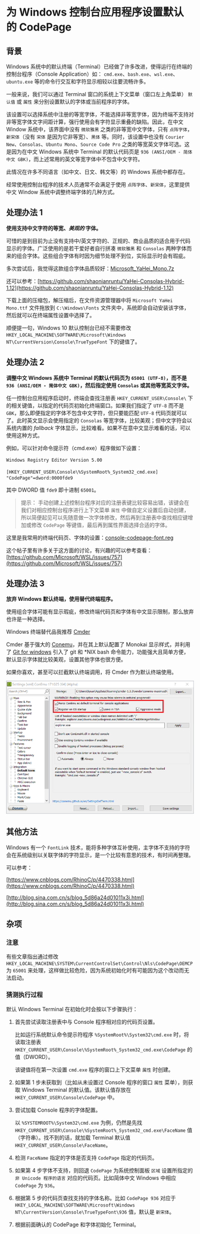 # 为 Windows 控制台应用程序设置默认的 CodePage

## 背景

Windows 系统中的默认终端（Terminal）已经做了许多改进，使得运行在终端的控制台程序（Console Application）如： `cmd.exe`、`bash.exe`、`wsl.exe`、`ubuntu.exe` 等的命令行交互和字符显示相较以往要流畅许多。

一般来说，我们可以通过 Terminal 窗口的系统上下文菜单（窗口左上角菜单） `默认值` 或 `属性` 来分别设置默认的字体或当前程序的字体。

该设置可以选择系统中注册的等宽字体，不能选择非等宽字体，因为终端不支持对非等宽字体文字间距计算，强行使用会有字符显示重叠的缺陷。因此，在中文 Window 系统中，该界面中没有 `微软雅黑` 之类的非等宽中文字体，只有 `点阵字体`，`新宋体`（没有 `宋体` 是因为它非等宽）、`黑体` 等。同时，该设置中也没有 `Courier New`、`Consolas`、`Ubuntu Mono`、`Source Code Pro` 之类的等宽英文字体可选。这是因为在中文 Windows 系统中 Terminal 的默认代码页是 `936 (ANSI/OEM - 简体中文 GBK)`，而上述常用的英文等宽字体中不包含中文字符。

此情况在许多不同语言（如中文、日文、韩文等）的 Windows 系统中都存在。

经常使用控制台程序的技术人员通常不会满足于使用 `点阵字体`、`新宋体`，这里提供中文 Window 系统中调整终端字体的几种方式。

## 处理办法 1

**使用支持中文字符的等宽、*美观的* 字体。**

可惜的是到目前为止没有支持中/英文字符的、正规的、商业品质的适合用于代码显示的字体。广泛使用的是若干爱好者自行拼凑 `微软雅黑` 和 `Consolas` 两种字体而来的组合字体。这些组合字体有时因为细节处理不到位，实际显示时会有瑕疵。

多次尝试后，我觉得这款组合字体品质较好：[Microsoft_YaHei_Mono.7z](./Microsoft_YaHei_Mono.7z)

还可以参考：[https://github.com/shaonianruntu/YaHei-Consolas-Hybrid-1.12](https://github.com/shaonianruntu/YaHei-Consolas-Hybrid-1.12)

下载上面的压缩包，解压缩后，在文件资源管理器中将 `Microsoft YaHei Mono.ttf` 文件拖放到 `C:\Windows\Fonts` 文件夹中，系统即会自动安装该字体，然后就可以在终端属性设置中选择了。

顺便提一句，Windows 10 默认控制台已经不需要修改 `HKEY_LOCAL_MACHINE\SOFTWARE\Microsoft\Windows NT\CurrentVersion\Console\TrueTypeFont` 下的键值了。

## 处理办法 2

**调整中文 Windows 系统中 Terminal 的默认代码页为 `65001 (UTF-8)`，而不是 `936 (ANSI/OEM - 简体中文 GBK)`，然后指定使用 `Consolas` 或其他等宽英文字体。**

任一控制台应用程序启动时，终端会查找注册表 `HKEY_CURRENT_USER\Console\` 下的相关键值，以指定的代码页初始化终端窗口。如果我们指定了 `UTF-8` 而不是 `GBK`，那么即便指定的字体不包含中文字符，但只要能匹配 `UTF-8` 代码页就可以了。此时英文显示会使用指定的 `Consolas` 等宽字体，比较美观；但中文字符会以系统内置的 *fallback* 字体显示，比较难看。如果不在意中文显示难看的话，可以使用这种方式。

例如，可以针对命令提示符（cmd.exe）程序做如下设置：

```plain
Windows Registry Editor Version 5.00

[HKEY_CURRENT_USER\Console\%SystemRoot%_System32_cmd.exe]
"CodePage"=dword:0000fde9
```

其中 DWORD 值 `fde9` 即十进制 `65001`。

> 提示：
> 手动创建上述控制台程序对应的注册表键比较容易出错，该键会在我们对相应控制台程序进行上下文菜单 `属性` 中做自定义设置后自动创建，所以简便起见可以先随意做一次字体修改，然后再到注册表中查找相应键增加或修改 `CodePage` 等键值，最后再到属性界面选择合适的字体。

这里是我常用的终端代码页、字体的设置：[console-codepage-font.reg](./console-codepage-font.reg)

这个帖子里有许多关于这方面的讨论，有兴趣的可以参考查看：[https://github.com/Microsoft/WSL/issues/757](https://github.com/Microsoft/WSL/issues/757)

## 处理办法 3

**放弃 Windows 默认终端，使用替代终端程序。**

使用组合字体可能有显示瑕疵，修改终端代码页和字体有中文显示限制，那么放弃也许是一种选择。

Windows 终端替代品我推荐 [Cmder](http://cmder.net/)

Cmder 基于强大的 [Conemu](https://conemu.github.io/)，并在其上默认配置了 Monokai 显示样式，并利用了 [Git for windows](http://gitforwindows.org/) 引入了 git 和 *NIX bash 命令能力，功能强大且简单方便，默认显示字体就比较美观，设置其他字体也很方便。

如果你喜欢，甚至可以拦截默认终端调用，将 Cmder 作为默认终端使用。

![cmder as default term](cmder-default-term.PNG)

## 其他方法

Windows 有一个 `FontLink` 技术，能将多种字体互补使用，主字体不支持的字符会在系统级别以关联字体的字符显示，是一个比较有意思的技术，有时间再整理。

可以参考：

[https://www.cnblogs.com/RhinoC/p/4470338.html](https://www.cnblogs.com/RhinoC/p/4470338.html)

[http://blog.sina.com.cn/s/blog_5d86a24d01011x3i.html](http://blog.sina.com.cn/s/blog_5d86a24d01011x3i.html)

## 杂项

### 注意

有些文章指出通过修改 `HKEY_LOCAL_MACHINE\SYSTEM\CurrentControlSet\Control\Nls\CodePage\OEMCP` 为 `65001` 来处理，这样做比较危险，因为系统初始化时有可能因为这个改动而无法启动。

### 猜测执行过程

默认 Windows Terminal 在初始化时会按以下步骤执行：

1. 首先尝试读取注册表中与 Console 程序相对应的代码页设置。

    比如运行系统默认命令提示符程序 `%SystemRoot%\System32\cmd.exe` 时，将读取注册表 `HKEY_CURRENT_USER\Console\%SystemRoot%_System32_cmd.exe\CodePage` 的值（DWORD）。

    该键值将在第一次设置 `cmd.exe` 程序的窗口上下文菜单 `属性` 时创建。

1. 如果第 1 步未获取到（比如从未设置过 Console 程序的窗口 `属性` 菜单），则获取 Windows Terminal 的默认值。该默认值存放在 `HKEY_CURRENT_USER\Console\CodePage` 中。

1. 尝试加载 Console 程序的字体配置。

    以 `%SYSTEMROOT%\System32\cmd.exe` 为例，仍然是先找 `HKEY_CURRENT_USER\Console\%SystemRoot%_System32_cmd.exe\FaceName` 值（字符串）。找不到的话，就加载 Terminal 默认值 `HKEY_CURRENT_USER\Console\FaceName`。

1. 检测 `FaceName` 指定的字体是否支持 `CodePage` 指定的代码页。

1. 如果第 4 步字体不支持，则回退 `CodePage` 为系统控制面板 `区域` 设置所指定的 `非 Unicode 程序的语言` 对应的代码页。比如简体中文 Windows 中相应 `CodePage` 为 `936`。

1. 根据第 5 步的代码页查找支持的字体名称。比如 `CodePage 936` 对应于 `HKEY_LOCAL_MACHINE\SOFTWARE\Microsoft\Windows NT\CurrentVersion\Console\TrueTypeFont\936` 值，默认是 `新宋体`。

1. 根据前面确认的 CodePage 和字体初始化 Terminal。
